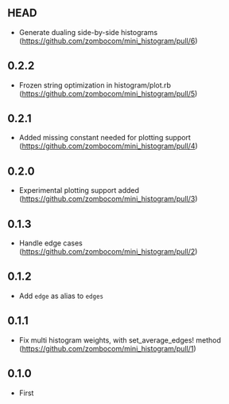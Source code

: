 ## HEAD

- Generate dualing side-by-side histograms (https://github.com/zombocom/mini_histogram/pull/6)

## 0.2.2

- Frozen string optimization in histogram/plot.rb (https://github.com/zombocom/mini_histogram/pull/5)

## 0.2.1

- Added missing constant needed for plotting support (https://github.com/zombocom/mini_histogram/pull/4)

## 0.2.0

- Experimental plotting support added (https://github.com/zombocom/mini_histogram/pull/3)

## 0.1.3

- Handle edge cases (https://github.com/zombocom/mini_histogram/pull/2)

## 0.1.2

- Add `edge` as alias to `edges`

## 0.1.1

- Fix multi histogram weights, with set_average_edges! method (https://github.com/zombocom/mini_histogram/pull/1)

## 0.1.0

- First
